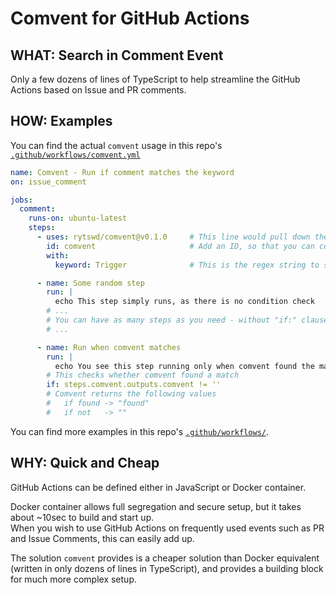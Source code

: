 # Comvent for GitHub Actions

## **WHAT**: Search in Comment Event

Only a few dozens of lines of TypeScript to help streamline the GitHub Actions based on Issue and PR comments.

## **HOW**: Examples

You can find the actual `comvent` usage in this repo's [`.github/workflows/comvent.yml`](.github/workflows/comvent.yml)

```yaml
name: Comvent - Run if comment matches the keyword
on: issue_comment

jobs:
  comment:
    runs-on: ubuntu-latest
    steps:
      - uses: rytswd/comvent@v0.1.0     # This line would pull down the release version of comvent
        id: comvent                     # Add an ID, so that you can control your step later
        with:
          keyword: Trigger              # This is the regex string to search in the comment

      - name: Some random step
        run: |
          echo This step simply runs, as there is no condition check
        # ...
        # You can have as many steps as you need - without "if:" clause, these will run unconditionally
        # ...

      - name: Run when comvent matches
        run: |
          echo You see this step running only when comvent found the matching keyword in the comment event
        # This checks whether comvent found a match
        if: steps.comvent.outputs.comvent != ''
        # Comvent returns the following values
        #   if found -> "found"
        #   if not   -> ""
```

You can find more examples in this repo's [`.github/workflows/`](.github/workflows/).

## **WHY**: Quick and Cheap

GitHub Actions can be defined either in JavaScript or Docker container.

Docker container allows full segregation and secure setup, but it takes about ~10sec to build and start up.  
When you wish to use GitHub Actions on frequently used events such as PR and Issue Comments, this can easily add up.

The solution `comvent` provides is a cheaper solution than Docker equivalent (written in only dozens of lines in TypeScript), and provides a building block for much more complex setup.
